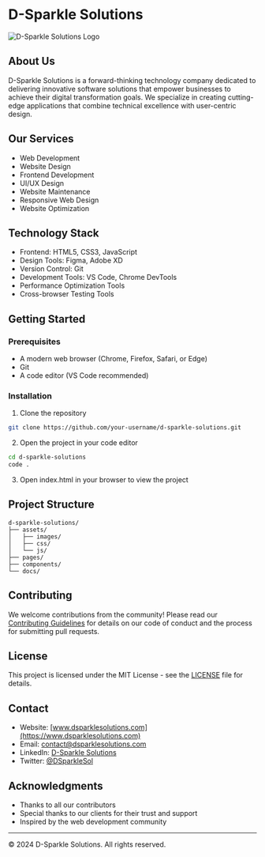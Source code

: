 # D-Sparkle Solutions

![D-Sparkle Solutions Logo](assets/logo.png)

## About Us

D-Sparkle Solutions is a forward-thinking technology company dedicated to delivering innovative software solutions that empower businesses to achieve their digital transformation goals. We specialize in creating cutting-edge applications that combine technical excellence with user-centric design.

## Our Services

- Web Development
- Website Design
- Frontend Development
- UI/UX Design
- Website Maintenance
- Responsive Web Design
- Website Optimization

## Technology Stack

- Frontend: HTML5, CSS3, JavaScript
- Design Tools: Figma, Adobe XD
- Version Control: Git
- Development Tools: VS Code, Chrome DevTools
- Performance Optimization Tools
- Cross-browser Testing Tools

## Getting Started

### Prerequisites

- A modern web browser (Chrome, Firefox, Safari, or Edge)
- Git
- A code editor (VS Code recommended)

### Installation

1. Clone the repository

```bash
git clone https://github.com/your-username/d-sparkle-solutions.git
```

2. Open the project in your code editor

```bash
cd d-sparkle-solutions
code .
```

3. Open index.html in your browser to view the project

## Project Structure

```
d-sparkle-solutions/
├── assets/
│   ├── images/
│   ├── css/
│   └── js/
├── pages/
├── components/
└── docs/
```

## Contributing

We welcome contributions from the community! Please read our [Contributing Guidelines](CONTRIBUTING.md) for details on our code of conduct and the process for submitting pull requests.

## License

This project is licensed under the MIT License - see the [LICENSE](LICENSE) file for details.

## Contact

- Website: [www.dsparklesolutions.com](https://www.dsparklesolutions.com)
- Email: contact@dsparklesolutions.com
- LinkedIn: [D-Sparkle Solutions](https://linkedin.com/company/d-sparkle-solutions)
- Twitter: [@DSparkleSol](https://twitter.com/DSparkleSol)

## Acknowledgments

- Thanks to all our contributors
- Special thanks to our clients for their trust and support
- Inspired by the web development community

---

© 2024 D-Sparkle Solutions. All rights reserved.
